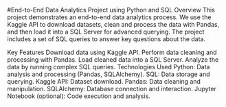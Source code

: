 #End-to-End Data Analytics Project using Python and SQL
Overview
This project demonstrates an end-to-end data analytics process. We use the Kaggle API to download datasets, clean and process the data with Pandas, and then load it into a SQL Server for advanced querying. The project includes a set of SQL queries to answer key questions about the data.

Key Features
Download data using Kaggle API.
Perform data cleaning and processing with Pandas.
Load cleaned data into a SQL Server.
Analyze the data by running complex SQL queries.
Technologies Used
Python: Data analysis and processing (Pandas, SQLAlchemy).
SQL: Data storage and querying.
Kaggle API: Dataset download.
Pandas: Data cleaning and manipulation.
SQLAlchemy: Database connection and interaction.
Jupyter Notebook (optional): Code execution and analysis.
